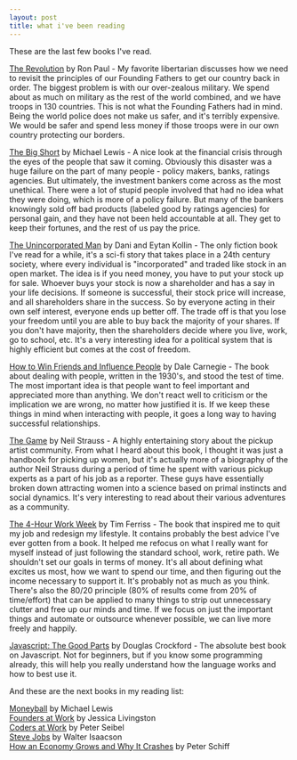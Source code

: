 ```yaml
---
layout: post
title: what i've been reading
---
```


These are the last few books I've read.

[The Revolution][1] by Ron Paul - My favorite libertarian discusses how we need to revisit the principles of our Founding Fathers to get our country back in order. The biggest problem is with our over-zealous military. We spend about as much on military as the rest of the world combined, and we have troops in 130 countries. This is not what the Founding Fathers had in mind. Being the world police does not make us safer, and it's terribly expensive. We would be safer and spend less money if those troops were in our own country protecting our borders.

[The Big Short][2] by Michael Lewis - A nice look at the financial crisis through the eyes of the people that saw it coming. Obviously this disaster was a huge failure on the part of many people - policy makers, banks, ratings agencies. But ultimately, the investment bankers come across as the most unethical. There were a lot of stupid people involved that had no idea what they were doing, which is more of a policy failure. But many of the bankers knowingly sold off bad products (labeled good by ratings agencies) for personal gain, and they have not been held accountable at all. They get to keep their fortunes, and the rest of us pay the price.

[The Unincorporated Man][3] by Dani and Eytan Kollin - The only fiction book I've read for a while, it's a sci-fi story that takes place in a 24th century society, where every individual is "incorporated" and traded like stock in an open market. The idea is if you need money, you have to put your stock up for sale. Whoever buys your stock is now a shareholder and has a say in your life decisions. If someone is successful, their stock price will increase, and all shareholders share in the success. So by everyone acting in their own self interest, everyone ends up better off. The trade off is that you lose your freedom until you are able to buy back the majority of your shares. If you don't have majority, then the shareholders decide where you live, work, go to school, etc. It's a very interesting idea for a political system that is highly efficient but comes at the cost of freedom.

[How to Win Friends and Influence People][4] by Dale Carnegie - The book about dealing with people, written in the 1930's, and stood the test of time. The most important idea is that people want to feel important and appreciated more than anything. We don't react well to criticism or the implication we are wrong, no matter how justified it is. If we keep these things in mind when interacting with people, it goes a long way to having successful relationships.

[The Game][5] by Neil Strauss - A highly entertaining story about the pickup artist community. From what I heard about this book, I thought it was just a handbook for picking up women, but it's actually more of a biography of the author Neil Strauss during a period of time he spent with various pickup experts as a part of his job as a reporter. These guys have essentially broken down attracting women into a science based on primal instincts and social dynamics. It's very interesting to read about their various adventures as a community.

[The 4-Hour Work Week][6] by Tim Ferriss - The book that inspired me to quit my job and redesign my lifestyle. It contains probably the best advice I've ever gotten from a book. It helped me refocus on what I really want for myself instead of just following the standard school, work, retire path. We shouldn't set our goals in terms of money. It's all about defining what excites us most, how we want to spend our time, and then figuring out the income necessary to support it. It's probably not as much as you think. There's also the 80/20 principle (80% of results come from 20% of time/effort) that can be applied to many things to strip out unnecessary clutter and free up our minds and time. If we focus on just the important things and automate or outsource whenever possible, we can live more freely and happily.

[Javascript: The Good Parts][7] by Douglas Crockford - The absolute best book on Javascript. Not for beginners, but if you know some programming already, this will help you really understand how the language works and how to best use it.

And these are the next books in my reading list:

[Moneyball][8] by Michael Lewis  
[Founders at Work][9] by Jessica Livingston  
[Coders at Work][10] by Peter Seibel  
[Steve Jobs][11] by Walter Isaacson  
[How an Economy Grows and Why It Crashes][12] by Peter Schiff  

[1]: http://amzn.com/0446537527
[2]: http://amzn.com/0393338827
[3]: http://amzn.com/B005DI93O8
[4]: http://amzn.com/0671027034
[5]: http://amzn.com/0060554738
[6]: http://amzn.com/0307465357
[7]: http://amzn.com/0596517742
[8]: http://amzn.com/0393338398
[9]: http://amzn.com/1430210788
[10]: http://amzn.com/1430219483
[11]: http://amzn.com/1451648537
[12]: http://amzn.com/047052670X
